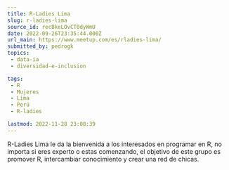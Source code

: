 ```yaml
---
title: R-Ladies Lima
slug: r-ladies-lima
source_id: recBkeLOvCT0dyWmU
date: 2022-09-26T23:35:44.000Z
url_main: https://www.meetup.com/es/rladies-lima/
submitted_by: pedrogk
topics: 
 - data-ia
 - diversidad-e-inclusion

tags: 
 - R
 - Mujeres
 - Lima
 - Perú
 - R-ladies

lastmod: 2022-11-28 23:08:39
---
```


R-Ladies Lima le da la bienvenida a los interesados en programar en R, no importa si eres experto o estas comenzando, el objetivo de este grupo es promover R, intercambiar conocimiento y crear una red de chicas.
